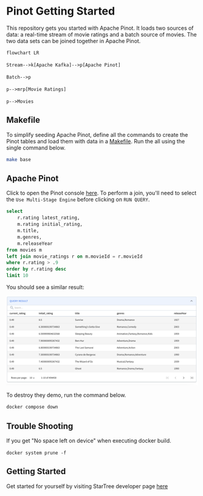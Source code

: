 # Pinot Getting Started

This repository gets you started with Apache Pinot. It loads two sources of data: a real-time stream of movie ratings and a batch source of movies. The two data sets can be joined together in Apache Pinot.

```mermaid
flowchart LR

Stream-->k[Apache Kafka]-->p[Apache Pinot]

Batch-->p

p-->mrp[Movie Ratings]

p-->Movies
```

## Makefile
To simplify seeding Apache Pinot, define all the commands to create the Pinot tables and load them with data in a [Makefile](./Makefile). Run the all using the single command below.

```bash
make base
```

## Apache Pinot

Click to open the Pinot console [here](http://localhost:9000/#/query). To perform a join, you'll need to select the `Use Multi-Stage Engine` before clicking on `RUN QUERY`.

```sql
select 
    r.rating latest_rating, 
    m.rating initial_rating, 
    m.title, 
    m.genres, 
    m.releaseYear 
from movies m
left join movie_ratings r on m.movieId = r.movieId
where r.rating > .9
order by r.rating desc
limit 10

```

You should see a similar result:

![alt](./images/results.png)


To destroy they demo, run the command below.

```bash
docker compose down
```

## Trouble Shooting

If you get "No space left on device" when executing docker build.

```docker system prune -f```


## Getting Started

Get started for yourself by visiting StarTree developer page [here](https://dev.startree.ai/docs/pinot/getting-started/quick-start)
